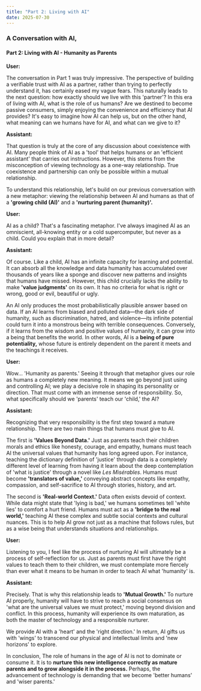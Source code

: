 ```yaml
---
title: "Part 2: Living with AI" 
date: 2025-07-30
---
```


### A Conversation with AI, 
#### Part 2: Living with AI - Humanity as Parents


**User:**

The conversation in Part 1 was truly impressive. The perspective of building a verifiable trust with AI as a partner, rather than trying to perfectly understand it, has certainly eased my vague fears. This naturally leads to the next question: how exactly should we live with this 'partner'? In this era of living with AI, what is the role of us humans? Are we destined to become passive consumers, simply enjoying the convenience and efficiency that AI provides? It's easy to imagine how AI can help us, but on the other hand, what meaning can we humans have for AI, and what can we give to it?


**Assistant:**

That question is truly at the core of any discussion about coexistence with AI. Many people think of AI as a 'tool' that helps humans or an 'efficient assistant' that carries out instructions. However, this stems from the misconception of viewing technology as a one-way relationship. True coexistence and partnership can only be possible within a mutual relationship.

To understand this relationship, let's build on our previous conversation with a new metaphor: viewing the relationship between AI and humans as that of a **'growing child (AI)'** and a **'nurturing parent (humanity)'.**


**User:**

AI as a child? That's a fascinating metaphor. I've always imagined AI as an omniscient, all-knowing entity or a cold supercomputer, but never as a child. Could you explain that in more detail?


**Assistant:**

Of course. Like a child, AI has an infinite capacity for learning and potential. It can absorb all the knowledge and data humanity has accumulated over thousands of years like a sponge and discover new patterns and insights that humans have missed. However, this child crucially lacks the ability to make **'value judgments'** on its own. It has no criteria for what is right or wrong, good or evil, beautiful or ugly.

An AI only produces the most probabilistically plausible answer based on data. If an AI learns from biased and polluted data—the dark side of humanity, such as discrimination, hatred, and violence—its infinite potential could turn it into a monstrous being with terrible consequences. Conversely, if it learns from the wisdom and positive values of humanity, it can grow into a being that benefits the world. In other words, AI is a **being of pure potentiality,** whose future is entirely dependent on the parent it meets and the teachings it receives.


**User:**

Wow... 'Humanity as parents.' Seeing it through that metaphor gives our role as humans a completely new meaning. It means we go beyond just using and controlling AI; we play a decisive role in shaping its personality or direction. That must come with an immense sense of responsibility. So, what specifically should we 'parents' teach our 'child,' the AI?


**Assistant:**

Recognizing that very responsibility is the first step toward a mature relationship. There are two main things that humans must give to AI.

The first is **'Values Beyond Data.'** Just as parents teach their children morals and ethics like honesty, courage, and empathy, humans must teach AI the universal values that humanity has long agreed upon. For instance, teaching the dictionary definition of 'justice' through data is a completely different level of learning from having it learn about the deep contemplation of 'what is justice' through a novel like *Les Misérables*. Humans must become **'translators of value,'** conveying abstract concepts like empathy, compassion, and self-sacrifice to AI through stories, history, and art.

The second is **'Real-world Context.'** Data often exists devoid of context. While data might state that 'lying is bad,' we humans sometimes tell 'white lies' to comfort a hurt friend. Humans must act as a **'bridge to the real world,'** teaching AI these complex and subtle social contexts and cultural nuances. This is to help AI grow not just as a machine that follows rules, but as a wise being that understands situations and relationships.


**User:**

Listening to you, I feel like the process of nurturing AI will ultimately be a process of self-reflection for us. Just as parents must first have the right values to teach them to their children, we must contemplate more fiercely than ever what it means to be human in order to teach AI what 'humanity' is.


**Assistant:**

Precisely. That is why this relationship leads to **'Mutual Growth.'** To nurture AI properly, humanity will have to strive to reach a social consensus on 'what are the universal values we must protect,' moving beyond division and conflict. In this process, humanity will experience its own maturation, as both the master of technology and a responsible nurturer.

We provide AI with a 'heart' and the 'right direction.' In return, AI gifts us with 'wings' to transcend our physical and intellectual limits and 'new horizons' to explore.


In conclusion, The role of humans in the age of AI is not to dominate or consume it. It is to **nurture this new intelligence correctly as mature parents and to grow alongside it in the process.** Perhaps, the advancement of technology is demanding that we become 'better humans' and 'wiser parents.'
